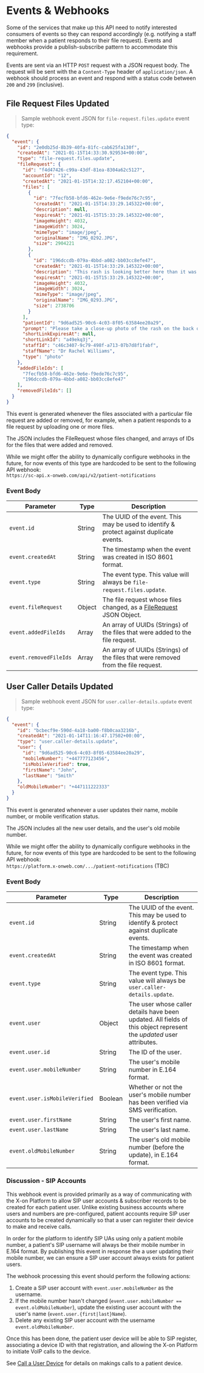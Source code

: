 # Events & Webhooks

Some of the services that make up this API need to notify interested consumers of events so they can respond accordingly (e.g. notifying a staff member when a patient responds to their file request). Events and webhooks provide a publish-subscribe pattern to accommodate this requirement.

Events are sent via an HTTP `POST` request with a JSON request body. The request will be sent with the a `Content-Type` header of `application/json`. A webhook should process an event and respond with a status code between `200` and `299` (inclusive).

## File Request Files Updated

> Sample webhook event JSON for `file-request.files.update` event type:

```json
{
  "event": {
    "id": "2e0db25d-8b39-40fa-81fc-cab625fa130f",
    "createdAt": "2021-01-15T14:33:30.929534+00:00",
    "type": "file-request.files.update",
    "fileRequest": {
      "id": "f4d47426-c99a-43df-81ea-8304a62c5127",
      "accountId": "12",
      "createdAt": "2021-01-15T14:32:17.452104+00:00",
      "files": [
        {
          "id": "7fecfb58-bfd6-462e-9e6e-f9ede76c7c95",
          "createdAt": "2021-01-15T14:33:29.145322+00:00",
          "description": null,
          "expiresAt": "2021-01-15T15:33:29.145322+00:00",
          "imageHeight": 4032,
          "imageWidth": 3024,
          "mimeType": "image/jpeg",
          "originalName": "IMG_0292.JPG",
          "size": 2904221
        },
        {
          "id": "196dccdb-079a-4bbd-a082-bb03cc8efe47",
          "createdAt": "2021-01-15T14:33:29.145322+00:00",
          "description": "This rash is looking better here than it was yesterday.",
          "expiresAt": "2021-01-15T15:33:29.145322+00:00",
          "imageHeight": 4032,
          "imageWidth": 3024,
          "mimeType": "image/jpeg",
          "originalName": "IMG_0293.JPG",
          "size": 2738706
        }
      ],
      "patientId": "9d6ad525-90c6-4c03-8f05-63584ee20a29",
      "prompt": "Please take a close-up photo of the rash on the back of your right hand.",
      "shortLinkExpiresAt": null,
      "shortLinkId": "a49ekq3j",
      "staffId": "c46c3407-9c79-498f-a713-07b7d8f1fabf",
      "staffName": "Dr Rachel Williams",
      "type": "photo"
    },
    "addedFileIds": [
      "7fecfb58-bfd6-462e-9e6e-f9ede76c7c95",
      "196dccdb-079a-4bbd-a082-bb03cc8efe47"
    ],
    "removedFileIds": []
  }
}
```

This event is generated whenever the files associated with a particular file request are added or removed, for example, when a patient responds to a file request by uploading one or more files.

The JSON includes the FileRequest whose files changed, and arrays of IDs for the files that were added and removed.

<aside class="notice">
While we might offer the ability to dynamically configure webhooks in the future, for now events of this type are hardcoded to be sent to the following API webhook:<br>
<code>https://sc-api.x-onweb.com/api/v2/patient-notifications</code>
</aside>

### Event Body

Parameter | Type | Description
--------- | ---- | -----------
`event.id` | String | The UUID of the event. This may be used to identify & protect against duplicate events.
`event.createdAt` | String | The timestamp when the event was created in ISO 8601 format.
`event.type` | String | The event type. This value will always be `file-request.files.update`.
`event.fileRequest` | Object | The file request whose files changed, as a [FileRequest](#filerequest) JSON Object.
`event.addedFileIds` | Array | An array of UUIDs (Strings) of the files that were added to the file request.
`event.removedFileIds` | Array | An array of UUIDs (Strings) of the files that were removed from the file request.


## User Caller Details Updated

> Sample webhook event JSON for `user.caller-details.update` event type:

```json
{
  "event": {
    "id": "bcbecf9e-590d-4a18-ba00-f8b0caa3216b",
    "createdAt": "2021-01-14T11:16:47.17502+00:00",
    "type": "user.caller-details.update",
    "user": {
      "id": "9d6ad525-90c6-4c03-8f05-63584ee20a29",
      "mobileNumber": "+447777123456",
      "isMobileVerified": true,
      "firstName": "John",
      "lastName": "Smith"
    },
    "oldMobileNumber": "+447111222333"
  }
}
```

This event is generated whenever a user updates their name, mobile number, or mobile verification status.

The JSON includes all the new user details, and the user's old mobile number.

<aside class="notice">
While we might offer the ability to dynamically configure webhooks in the future, for now events of this type are hardcoded to be sent to the following API webhook:<br>
<code>https://platform.x-onweb.com/.../patient-notifications</code> (TBC)
</aside>

### Event Body

Parameter | Type | Description
--------- | ---- | -----------
`event.id` | String | The UUID of the event. This may be used to identify & protect against duplicate events.
`event.createdAt` | String | The timestamp when the event was created in ISO 8601 format.
`event.type` | String | The event type. This value will always be `user.caller-details.update`.
`event.user` | Object | The user whose caller details have been updated. All fields of this object represent the *updated* user attributes.
`event.user.id` | String | The ID of the user.
`event.user.mobileNumber` | String | The user's mobile number in E.164 format.
`event.user.isMobileVerified` | Boolean | Whether or not the user's mobile number has been verified via SMS verification.
`event.user.firstName` | String | The user's first name.
`event.user.lastName` | String | The user's last name.
`event.oldMobileNumber` | String | The user's old mobile number (before the update), in E.164 format.

### Discussion - SIP Accounts

This webhook event is provided primarily as a way of communicating with the X-on Platform to allow SIP user accounts & subscriber records to be created for each patient user. Unlike existing business accounts where users and numbers are pre-configured, patient accounts require SIP user accounts to be created dynamically so that a user can register their device to make and receive calls.

In order for the platform to identify SIP UAs using only a patient mobile number, a patient's SIP username will always be their mobile number in E.164 format. By publishing this event in response the a user updating their mobile number, we can ensure a SIP user account always exists for patient users.

The webhook processing this event should perform the following actions:

  1. Create a SIP user account with `event.user.mobileNumber` as the username.
  2. If the mobile number hasn't changed (`event.user.mobileNumber == event.oldMobileNumber`), update the existing user account with the user's name (`event.user.{first|last}Name`).
  3. Delete any existing SIP user account with the username `event.oldMobileNumber`.

Once this has been done, the patient user device will be able to SIP register, associating a device ID with that registration, and allowing the X-on Platform to initiate VoIP calls to the device.

See [Call a User Device](#call-a-user-device) for details on makings calls to a patient device.
